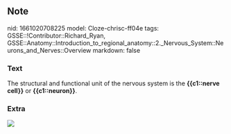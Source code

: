 ## Note
nid: 1661020708225
model: Cloze-chrisc-ff04e
tags: GSSE::!Contributor::Richard_Ryan, GSSE::Anatomy::Introduction_to_regional_anatomy::2._Nervous_System::Neurons_and_Nerves::Overview
markdown: false

### Text
<div class="toggle">
  The structural and functional unit of the nervous system is the
  <strong>{{c1::nerve cell}}</strong> or
  <b>{{c1::</b><strong>neuron}}</strong>.
</div>

### Extra
<img src="bcc7759de84a12be967f99d061170d08.jpg">
